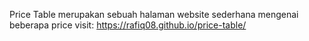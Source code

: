 Price Table merupakan sebuah halaman website sederhana mengenai beberapa price
visit: 
https://rafiq08.github.io/price-table/
